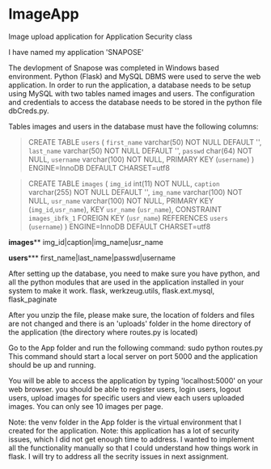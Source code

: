 # ImageApp
Image upload application for Application Security class

I have named my application 'SNAPOSE'

The devlopment of Snapose was completed in Windows based environment. Python (Flask) and MySQL DBMS were used to serve the web application.
In order to run the application, a database needs to be setup using MySQL with two tables named images and users. The configuration and credentials to access the database needs to be stored in the python file dbCreds.py.
	
Tables images and users in the database must have the following columns:
 
 >CREATE TABLE `users` (
  `first_name` varchar(50) NOT NULL DEFAULT '',
  `last_name` varchar(50) NOT NULL DEFAULT '',
  `passwd` char(64) NOT NULL,
  `username` varchar(100) NOT NULL,
  PRIMARY KEY (`username`)
) ENGINE=InnoDB DEFAULT CHARSET=utf8

>CREATE TABLE `images` (
  `img_id` int(11) NOT NULL,
  `caption` varchar(255) NOT NULL DEFAULT '',
  `img_name` varchar(100) NOT NULL,
  `usr_name` varchar(100) NOT NULL,
  PRIMARY KEY (`img_id`,`usr_name`),
  KEY `usr_name` (`usr_name`),
  CONSTRAINT `images_ibfk_1` FOREIGN KEY (`usr_name`) REFERENCES `users` (`username`)
) ENGINE=InnoDB DEFAULT CHARSET=utf8


************images**************
img_id|caption|img_name|usr_name

**************users*****************
first_name|last_name|passwd|username 

After setting up the database, you need to make sure you have python, and all the python modules that are used in the application installed in your system to make it work.
flask, werkzeug.utils, flask.ext.mysql, flask_paginate

After you unzip the file, please make sure, the location of folders and files are not changed and there is an 'uploads' folder in the home directory of the application (the directory where routes.py is located)

Go to the App folder and run the following command:
	sudo python routes.py
This command should start a local server on port 5000 and the application should be up and running.

You will be able to access the application by typing 'localhost:5000' on your web browser.
you should be able to register users, login users, logout users, upload images for specific users and view each users uploaded images. You can only see 10 images per page.

Note: the venv folder in the App folder is the virtual environment that I created for the application.
Note: this application has a lot of security issues, which I did not get enough time to address. I wanted to implement all the functionality manually so that I could understand how things work in flask. I will try to address all the secrity issues in next assignment. 

